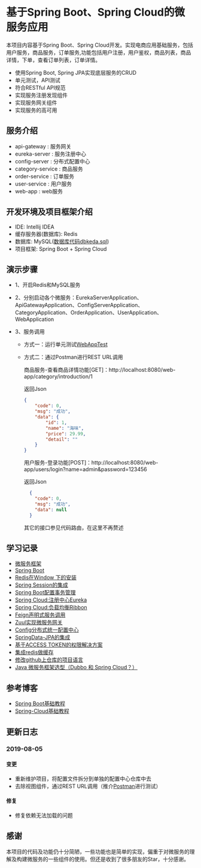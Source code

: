# 基于Spring Boot、Spring Cloud的微服务应用

本项目内容基于Spring Boot、Spring Cloud开发。实现电商应用基础服务，包括用户服务，商品服务，订单服务,功能包括用户注册，用户鉴权，商品列表，商品详情，下单，查看订单列表，订单详情。

- 使用Spring Boot, Spring JPA实现底层服务的CRUD 
- 单元测试，API测试 
- 符合RESTful API规范 
- 实现服务注册发现组件
- 实现服务网关组件
- 实现服务的高可用

## 服务介绍
- api-gateway : 	服务网关       
- eureka-server : 	服务注册中心   
- config-server  : 	分布式配置中心 
- category-service :	 商品服务       
- order-service : 	订单服务       
- user-service  :	 用户服务       
- web-app  :	 web服务       

## 开发环境及项目框架介绍
- IDE: Intellij IDEA
- 缓存服务器(数据库): Redis
- 数据库: MySQL([数据库代码dbkeda.sql](https://github.com/suxiongwei/SpringCloud-Shop/blob/master/dbkeda.sql))
- 项目框架: Spring Boot + Spring Cloud

## 演示步骤
- 1、开启Redis和MySQL服务

- 2、分别启动各个微服务：EurekaServerApplication、ApiGatewayApplication、ConfigServerApplication、CategoryApplication、OrderApplication、UserApplication、WebApplication

- 3、服务调用

  - 方式一：运行单元测试[WebAppTest]()

  - 方式二：通过Postman进行REST URL调用

    商品服务-查看商品详情功能[GET]：http://localhost:8080/web-app/category/introduction/1
  
    返回Json
    
    ```json
    {
        "code": 0,
        "msg": "成功",
        "data": {
            "id": 1,
            "name": "海味",
            "price": 29.99,
            "detail": ""
        }
    }
    ```
    
    用户服务-登录功能[POST]：http://localhost:8080/web-app/users/login?name=admin&password=123456
    
    返回Json
    
    ```json
      {
        "code": 0,
        "msg": "成功",
        "data": null
      }
    ```
    
    其它的接口参见代码路由，在这里不再赘述

## 学习记录
- [微服务框架](https://github.com/suxiongwei/suxiongwei.github.io/tree/master/article/spring/micro_service.md)
- [Spring Boot](https://github.com/suxiongwei/suxiongwei.github.io/tree/master/article/spring/spring_boot.md)
- [Redis在Window 下的安装](https://github.com/suxiongwei/suxiongwei.github.io/tree/master/article/redis/redis.md)
- [Spring Session的集成](https://github.com/suxiongwei/suxiongwei.github.io/tree/master/article/spring/spring_session.md)
- [Spring Boot配置事务管理](https://github.com/suxiongwei/suxiongwei.github.io/tree/master/article/spring/transactional.md)
- [Spring Cloud:注册中心Eureka](https://github.com/suxiongwei/suxiongwei.github.io/tree/master/article/spring/eureka.md)
- [Spring Cloud:负载均衡Ribbon](https://github.com/suxiongwei/suxiongwei.github.io/tree/master/article/spring/ribbon.md)
- [Feign声明式服务调用](https://github.com/suxiongwei/suxiongwei.github.io/tree/master/article/spring/feign.md)
- [Zuul实现微服务网关](https://github.com/suxiongwei/suxiongwei.github.io/tree/master/article/spring/zuul.md)
- [Config分布式统一配置中心](https://github.com/suxiongwei/suxiongwei.github.io/tree/master/article/spring/config.md)
- [SpringData-JPA的集成](https://github.com/suxiongwei/suxiongwei.github.io/tree/master/article/spring/springData-jpa.md)
- [基于ACCESS TOKEN的权限解决方案](https://github.com/suxiongwei/suxiongwei.github.io/tree/master/article/other/access_token.md)
- [集成redis做缓存](https://github.com/suxiongwei/suxiongwei.github.io/tree/master/article/redis/redis_cache.md)
- [修改github上仓库的项目语言](https://github.com/suxiongwei/suxiongwei.github.io/tree/master/article/other/github_language.md)
- [Java 微服务框架选型（Dubbo 和 Spring Cloud？）](https://www.cnblogs.com/xishuai/archive/2018/04/13/dubbo-and-spring-cloud.html)

## 参考博客
- [Spring Boot基础教程](http://blog.didispace.com/Spring-Boot%E5%9F%BA%E7%A1%80%E6%95%99%E7%A8%8B/)
- [Spring-Cloud基础教程](http://blog.didispace.com/Spring-Cloud%E5%9F%BA%E7%A1%80%E6%95%99%E7%A8%8B/ )

## 更新日志
### 2019-08-05

#### 变更

* 重新维护项目，将配置文件拆分到单独的配置中心仓库中去
* 去除视图组件，通过REST URL调用（推介[Postman](https://www.getpostman.com/)进行测试）

#### 修复

* 修复依赖无法加载的问题



## 感谢
本项目的代码及功能仍十分简陋，一些功能也是简单的实现，偏重于对微服务的理解及构建微服务的一些组件的使用。但还是收到了很多朋友的Star，十分感谢。
